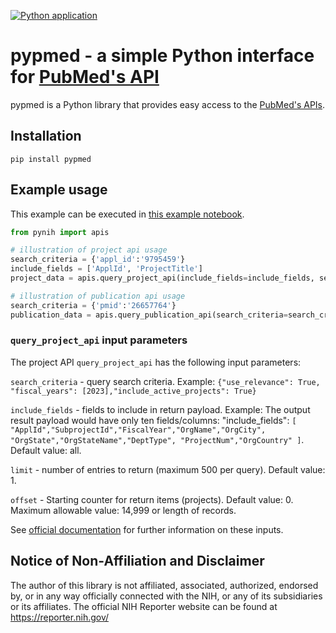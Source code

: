 [![Python application](https://github.com/jermwatt/pypmed/actions/workflows/python-app.yml/badge.svg)](https://github.com/jermwatt/pypmed/actions/workflows/python-app.yml)

# pypmed - a simple Python interface for [PubMed's API](https://eutils.ncbi.nlm.nih.gov/entrez/eutils/esearch.fcgi/)

pypmed is a Python library that provides easy access to the [PubMed's APIs](https://eutils.ncbi.nlm.nih.gov/entrez/eutils/esearch.fcgi/).

## Installation

`pip install pypmed`

## Example usage

This example can be executed in [this example notebook](https://colab.research.google.com/github/jermwatt/pynih/blob/main/pynih_example_usage.ipynb#scrollTo=mTC2IDzs7_l1).

```python
from pynih import apis

# illustration of project api usage
search_criteria = {'appl_id':'9795459'}
include_fields = ['ApplId', 'ProjectTitle']
project_data = apis.query_project_api(include_fields=include_fields, search_criteria=search_criteria)

# illustration of publication api usage
search_criteria = {'pmid':'26657764'}
publication_data = apis.query_publication_api(search_criteria=search_criteria)
```

### `query_project_api` input parameters

The project API `query_project_api` has the following input parameters:

`search_criteria` - query search criteria.  Example: `{"use_relevance": True, "fiscal_years": [2023],"include_active_projects": True}`

`include_fields` - fields to include in return payload.   Example: The output result payload would have only ten fields/columns: "include_fields": `[ "ApplId","SubprojectId","FiscalYear","OrgName","OrgCity", "OrgState","OrgStateName","DeptType", "ProjectNum","OrgCountry" ]`.  Default value: all.

`limit` - number of entries to return (maximum 500 per query).  Default value: 1.

`offset` - Starting counter for return items (projects). Default value: 0.  Maximum allowable value: 14,999 or length of records.

See [official documentation](https://api.reporter.nih.gov/#/Search/post_v2_projects_search) for further information on these inputs.


## Notice of Non-Affiliation and Disclaimer 
The author of this library is not affiliated, associated, authorized, endorsed by, or in any way officially connected with the NIH, or any of its subsidiaries or its affiliates. The official NIH Reporter website can be found at https://reporter.nih.gov/
